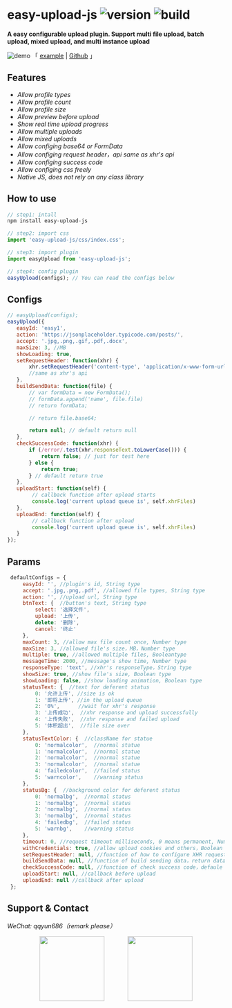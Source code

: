 # easy-upload-js ![version](https://img.shields.io/badge/version-3.0.1-informational) ![build](https://img.shields.io/badge/build-passing-brightgreen)
**A easy configurable upload plugin. Support multi file upload, batch upload, mixed upload, and multi instance upload**

![demo](https://ftp.bmp.ovh/imgs/2021/05/4ecbddba9a536b7e.png)
「 [example](https://funnyque.github.io/easyUpload.js/) | [Github](https://github.com/funnyque/easyUpload.js/tree/master/npm_version) 」

## Features
- *Allow profile types*
- *Allow profile count*
- *Allow profile size*
- *Allow preview before upload*
- *Show real time upload progress*
- *Allow multiple uploads*
- *Allow mixed uploads*
- *Allow configing base64 or FormData*
- *Allow configing request header，api same as xhr's api*
- *Allow configing success code*
- *Allow configing css freely*
- *Native JS, does not rely on any class library*

## How to use
```js
// step1: intall
npm install easy-upload-js

// step2: import css
import 'easy-upload-js/css/index.css';

// step3: import plugin
import easyUpload from 'easy-upload-js';

// step4: config plugin
easyUpload(configs); // You can read the configs below
```

## Configs
```js
// easyUpload(configs);
easyUpload({
   easyId: 'easy1',
   action: 'https://jsonplaceholder.typicode.com/posts/',
   accept: '.jpg,.png,.gif,.pdf,.docx',
   maxSize: 3, //MB
   showLoading: true,
   setRequestHeader: function(xhr) {
       xhr.setRequestHeader('content-type', 'application/x-www-form-urlencoded');
       //same as xhr's api
   },
   buildSendData: function(file) {
       // var formData = new FormData();
       // formData.append('name', file.file)
       // return formData;

       // return file.base64;

       return null; // default return null
   },
   checkSuccessCode: function(xhr) {
       if (/error/.test(xhr.responseText.toLowerCase())) { 
           return false; // just for test here
       } else {
           return true;
       } // default return true
   },
   uploadStart: function(self) {
        // callback function after upload starts
        console.log('current upload queue is', self.xhrFiles)
   },
   uploadEnd: function(self) {
        // callback function after upload
        console.log('current upload queue is', self.xhrFiles)
   }
});
```

## Params
```js
 defaultConfigs = {
     easyId: '', //plugin's id, String type
     accept: '.jpg,.png,.pdf', //allowed file types, String type
     action: '', //upload url, String type
     btnText: {  //button's text, String type
         select: '选择文件',
         upload: '上传',
         delete: '删除',
         cancel: '终止'
     },
     maxCount: 3, //allow max file count once, Number type
     maxSize: 3, //allowed file's size，MB，Number type
     multiple: true, //allowed multiple files, Booleantype
     messageTime: 2000, //message's show time, Number type
     responseType: 'text', //xhr's responseType，String type
     showSize: true, //show file's size, Boolean type
     showLoading: false, //show loading animation, Boolean type
     statusText: {  //text for deferent status
         0: '允许上传', //size is ok
         1: '即将上传', //in the upload queue
         2: '0%',      //wait for xhr's response
         3: '上传成功',  //xhr response and upload successfully
         4: '上传失败',  //xhr response and failed upload
         5: '体积超出',  //file size over
     },
     statusTextColor: {  //className for statue
         0: 'normalcolor',  //normal statue
         1: 'normalcolor',  //normal statue
         2: 'normalcolor',  //normal statue
         3: 'normalcolor',  //normal statue
         4: 'failedcolor',  //failed status
         5: 'warncolor',    //warning status
     },
     statusBg: {  //background color for deferent status
         0: 'normalbg',  //normal status
         1: 'normalbg',  //normal status
         2: 'normalbg',  //normal status
         3: 'normalbg',  //normal status
         4: 'failedbg',  //failed status
         5: 'warnbg',    //warning status
     },
     timeout: 0, //request timeout milliseconds, 0 means permanent, Number type
     withCredentials: true, //allow upload cookies and others，Boolean type
     setRequestHeader: null, //function of how to configure XHR request header
     buildSendData: null, //function of build sending data，return data
     checkSuccessCode: null, //function of check success code，defaule return true
     uploadStart: null, //callback before upload
     uploadEnd: null //callback after upload
 };
```

## Support & Contact
*WeChat: qqyun686（remark please）*

<center class="half">
    <img src="https://ftp.bmp.ovh/imgs/2021/05/b870caa8aa907479.jpg" width="150" style="margin-right: 50px"/>
    <img src = "https://ftp.bmp.ovh/imgs/2021/05/7fee263e3a0e73f3.jpg" width="150" />
</center>

